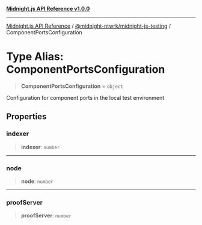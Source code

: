 [**Midnight.js API Reference v1.0.0**](../../../README.md)

***

[Midnight.js API Reference](../../../packages.md) / [@midnight-ntwrk/midnight-js-testing](../README.md) / ComponentPortsConfiguration

# Type Alias: ComponentPortsConfiguration

> **ComponentPortsConfiguration** = `object`

Configuration for component ports in the local test environment

## Properties

### indexer

> **indexer**: `number`

***

### node

> **node**: `number`

***

### proofServer

> **proofServer**: `number`
